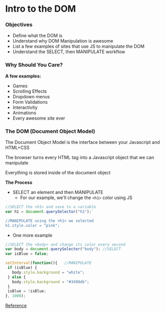 # Intro to the DOM

### **Objectives**
* Define what the DOM is
* Understand why DOM Manipulation is awesome
* List a few examples of sites that use JS to manipulate the DOM
* Understand the SELECT, then MANIPULATE workflow

### Why Should You Care?
**A few examples:**

* Games
* Scrolling Effects
* Dropdown menus
* Form Validations
* Interactivity
* Animations
* Every awesome site ever

### The DOM (Document Object Model)
The Document Object Model is the interface between your Javascript and HTML+CSS

The browser turns every HTML tag into a Javascript object that we can manipulate

Everything is stored inside of the document object

**The Process**

* SELECT an element and then MANIPULATE
  * For our example, we'll change the `<h1>` color using JS

```javascript
//SELECT the <h1> and save to a variable
var h1 = document.querySelector("h1");`

//MANIPULATE using the <h1> we selected
h1.style.color = "pink";
```

* One more example

```javascript
//SELECT the <body> and change its color every second
var body = document.querySelector("body"); //SELECT
var isBlue = false;

setInterval(function(){   //MANIPULATE
 if (isBlue) {
   body.style.background = "white";
 } else {
   body.style.background = "#3498db";
 }
 isBlue = !isBlue;
}, 1000);
```

[Reference](http://webdev.slides.com/coltsteele/intro-to-the-dom-70#/4)